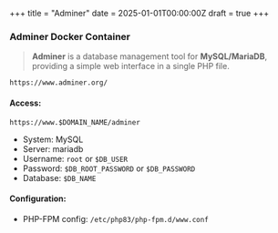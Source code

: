 +++
title = "Adminer"
date = 2025-01-01T00:00:00Z
draft = true
+++

### Adminer Docker Container

> **Adminer** is a database management tool for **MySQL/MariaDB**, providing a simple web interface in a single PHP file.

    https://www.adminer.org/


#### Access:
    https://www.$DOMAIN_NAME/adminer

* System: MySQL
* Server: mariadb
* Username: `root` or `$DB_USER`
* Password: `$DB_ROOT_PASSWORD` or `$DB_PASSWORD`
* Database: `$DB_NAME`


#### Configuration:
* PHP-FPM config: `/etc/php83/php-fpm.d/www.conf`
